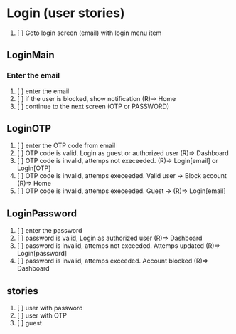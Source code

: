# Login  (user stories)

1. [ ] Goto login screen (email) with login menu item 

## LoginMain

### Enter the email
1. [ ] enter the email
2. [ ] if the user is blocked, show notification (R)=> Home
3. [ ] continue to the next screen (OTP or PASSWORD)

## LoginOTP
1. [ ] enter the OTP code from email
2. [ ] OTP code is valid. Login as guest or authorized user (R)=> Dashboard
3. [ ] OTP code is invalid, attemps not execeeded. (R)=> Login[email] or Login[OTP]
4. [ ] OTP code is invalid, attemps execeeded. Valid user -> Block account (R)=> Home
5. [ ] OTP code is invalid, attemps execeeded. Guest -> (R)=> Login[email]

## LoginPassword
1. [ ] enter the password
2. [ ] password is valid, Login as authorized user (R)=> Dashboard
3. [ ] password is invalid, attemps not exceeded. Attemps updated (R)=> Login[password]
4. [ ] password is invalid, attemps exceeded. Account blocked (R)=> Dashboard

## stories

1. [ ] user with password
2. [ ] user with OTP
3. [ ] guest
